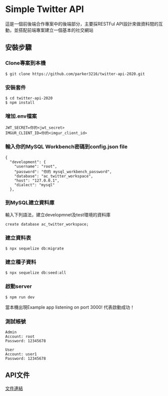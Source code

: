 # Simple Twitter API
這是一個前後端合作專案中的後端部分，主要採RESTFul API設計來做資料間的互動，並搭配前端專案建立一個基本的社交網站

## 安裝步驟

### Clone專案到本機

```
$ git clone https://github.com/parker3216/twitter-api-2020.git
```
### 安裝套件

```
$ cd twitter-api-2020
$ npm install
```
### 增加.env檔案

```
JWT_SECRET=你的<jwt_secret>
IMGUR_CLIENT_ID=你的<imgur_client_id>
```
### 輸入你的MySQL Workbench密碼到config.json file

```
{
  "development": {
    "username": "root",
    "password": "你的 mysql_workbench_password",
    "database": "ac_twitter_workspace",
    "host": "127.0.0.1",
    "dialect": "mysql"
  },
```

### 到MySQL建立資料庫

輸入下列語法，建立developmnet及test環境的資料庫

```
create database ac_twitter_workspace;
```
### 建立資料表

```
$ npx sequelize db:migrate
```
### 建立種子資料

```
$ npx sequelize db:seed:all
```
### 啟動server

```
$ npm run dev
```
當本機出現Example app listening on port 3000! 代表啟動成功！

### 測試帳號

```
Admin
Account: root
Password: 12345678

User
Account: user1
Password: 12345678
```
## API文件
[文件連結](https://docs.google.com/document/d/1uj7txqbYDzgLnbGzjxk0KF0K8Z9QCxctKmKQBmbr6rw/)
